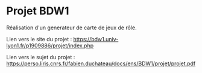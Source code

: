# Projet BDW1
Réalisation d'un generateur de carte de jeux de rôle. 

Lien vers le site du projet : https://bdw1.univ-lyon1.fr/p1909886/projet/index.php

Lien vers le sujet du projet : https://perso.liris.cnrs.fr/fabien.duchateau/docs/ens/BDW1/projet/projet.pdf
